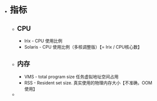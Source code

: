 - # 指标
	- ## CPU
		- Irix - CPU 使用比例
		- Solaris - CPU 使用比例（多核调整版）【= Irix / CPU核心数】
	- ## 内存
		- VMS - total program size 任务虚拟地址空间占用
		- RSS - Resident set size.   真实使用的物理内存大小【不准确，OOM 使用】
	-